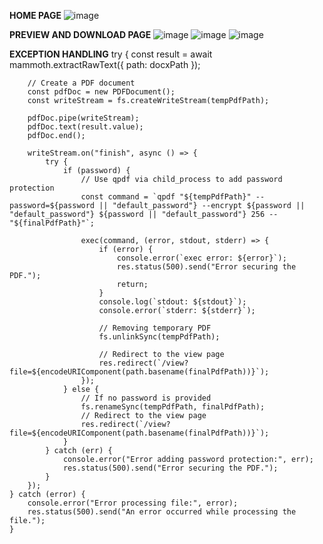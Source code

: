 **HOME PAGE**
![image](https://github.com/user-attachments/assets/557a170b-e979-4a07-87aa-957867015649)

**PREVIEW AND DOWNLOAD PAGE**
![image](https://github.com/user-attachments/assets/c298fa63-fe8a-4062-8cb0-023a7fb90548)
![image](https://github.com/user-attachments/assets/e445c81c-2294-492f-b7f6-6f674ba6848b)
![image](https://github.com/user-attachments/assets/b251d011-4fbf-4388-a0a1-da909d41e431)

**EXCEPTION HANDLING**
try {
        const result = await mammoth.extractRawText({ path: docxPath });

        // Create a PDF document
        const pdfDoc = new PDFDocument();
        const writeStream = fs.createWriteStream(tempPdfPath);

        pdfDoc.pipe(writeStream);
        pdfDoc.text(result.value);
        pdfDoc.end();

        writeStream.on("finish", async () => {
            try {
                if (password) {
                    // Use qpdf via child_process to add password protection
                    const command = `qpdf "${tempPdfPath}" --password=${password || "default_password"} --encrypt ${password || "default_password"} ${password || "default_password"} 256 -- "${finalPdfPath}"`;
                    
                    exec(command, (error, stdout, stderr) => {
                        if (error) {
                            console.error(`exec error: ${error}`);
                            res.status(500).send("Error securing the PDF.");
                            return;
                        }
                        console.log(`stdout: ${stdout}`);
                        console.error(`stderr: ${stderr}`);

                        // Removing temporary PDF
                        fs.unlinkSync(tempPdfPath);

                        // Redirect to the view page
                        res.redirect(`/view?file=${encodeURIComponent(path.basename(finalPdfPath))}`);
                    });
                } else {
                    // If no password is provided
                    fs.renameSync(tempPdfPath, finalPdfPath);
                    // Redirect to the view page
                    res.redirect(`/view?file=${encodeURIComponent(path.basename(finalPdfPath))}`);
                }
            } catch (err) {
                console.error("Error adding password protection:", err);
                res.status(500).send("Error securing the PDF.");
            }
        });
    } catch (error) {
        console.error("Error processing file:", error);
        res.status(500).send("An error occurred while processing the file.");
    }
